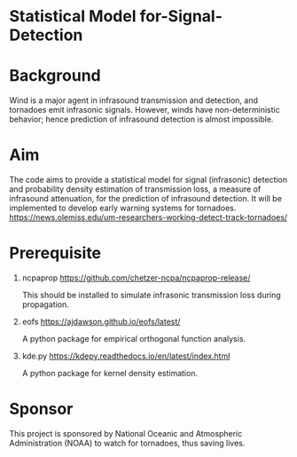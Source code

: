 **Statistical Model for-Signal-Detection**
==========================================

**Background** 
==================

Wind is a major agent in infrasound transmission and detection, and tornadoes emit infrasonic signals. However, winds have non-deterministic behavior; hence prediction of infrasound detection is almost impossible.


**Aim**
=========

The code aims to provide a statistical model for signal (infrasonic) detection and probability density estimation of transmission loss, a measure of infrasound attenuation, for the prediction of infrasound detection. It will be implemented to develop early warning systems for tornadoes. https://news.olemiss.edu/um-researchers-working-detect-track-tornadoes/

**Prerequisite**
====================
1. ncpaprop https://github.com/chetzer-ncpa/ncpaprop-release/

    This should be installed to simulate infrasonic transmission loss during propagation.

2. eofs https://ajdawson.github.io/eofs/latest/

    A python package for empirical orthogonal function analysis.
  
3. kde.py https://kdepy.readthedocs.io/en/latest/index.html

    A python package for kernel density estimation.

**Sponsor**
=============

This project is sponsored by National Oceanic and Atmospheric Administration (NOAA) to watch for tornadoes, thus saving lives.
